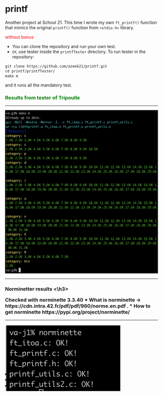 # printf
Another project at School 21. This time I wrote my own ```ft_printf()``` function that mimics the original ```printf()```
function from ```<stdio.h>``` library.

<p style="color: red;"> without bonus </p>

* You can clone the repository and run your own test. 
* or, use tester inside the ```printfTester``` directory.
To run tester in the repository:

```
git clone https://github.com/azeek21/printf.git
cd printf/printfTester/
make m
```

and it runs all the mandatory test.

<h3 style="color: green;"> Results from tester of Tripoulle </h3>
<hr>
<img stlye="max-with: 500px; height: auto; with: auto;" src="Screen Shot 2021-10-29 at 7.10.28 PM.png" alt="Test results by printfTester" />
<hr>
<h3> Norminetter results <\h3>
 <p> Checked with norminette 3.3.40
  * What is norminette -> https://cdn.intra.42.fr/pdf/pdf/960/norme.en.pdf .
  * How to get norminette https://pypi.org/project/norminette/
  </p>
<hr>
<img style="with: auto; height: auto; max-with: 400px;" src="Screen Shot 2021-10-30 at 4.44.12 PM.png" alt="Norminette results" />
